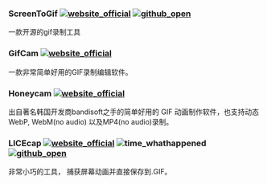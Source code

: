 ### ScreenToGif [![website_official](https://gitbook07.oss-cn-hangzhou.aliyuncs.com/website_official.svg)](https://www.screentogif.com/) [![github_open](https://gitbook07.oss-cn-hangzhou.aliyuncs.com/github_open.svg)](https://github.com/NickeManarin/ScreenToGif/)

一款开源的gif录制工具

### GifCam [![website_official](https://gitbook07.oss-cn-hangzhou.aliyuncs.com/website_official.svg)](http://blog.bahraniapps.com/2019/10/)

一款非常简单好用的GIF录制编辑软件。

### Honeycam  [![website_official](https://gitbook07.oss-cn-hangzhou.aliyuncs.com/website_official.svg)](https://en.bandisoft.com/honeycam/)


出自著名韩国开发商bandisoft之手的简单好用的 GIF 动画制作软件，也支持动态WebP, WebM(no audio) 以及MP4(no audio)录制。

### LICEcap [![website_official](https://gitbook07.oss-cn-hangzhou.aliyuncs.com/website_official.svg)](http://www.cockos.com/licecap/) ![time_whathappened](https://gitbook07.oss-cn-hangzhou.aliyuncs.com/time_whathappened.svg) [![github_open](https://gitbook07.oss-cn-hangzhou.aliyuncs.com/github_open.svg)](https://github.com/justinfrankel/licecap/tree/master/licecap)
非常小巧的工具， 捕获屏幕动画并直接保存到.GIF。
